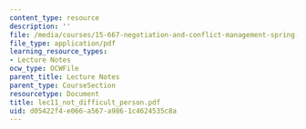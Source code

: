 ```yaml
---
content_type: resource
description: ''
file: /media/courses/15-667-negotiation-and-conflict-management-spring-2001/d05422f4e066a567a9861c4624535c8a_lec11_not_difficult_person.pdf
file_type: application/pdf
learning_resource_types:
- Lecture Notes
ocw_type: OCWFile
parent_title: Lecture Notes
parent_type: CourseSection
resourcetype: Document
title: lec11_not_difficult_person.pdf
uid: d05422f4-e066-a567-a986-1c4624535c8a
---
```

